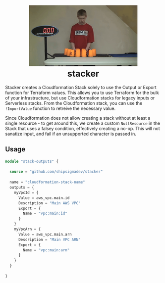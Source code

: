 <h1 align="center">
  <img src="stacker.gif" width=350 alt=""><br>
  stacker<br>
</h1>

Stacker creates a Cloudformation Stack solely to use the Output or Export function for Terraform values. This allows you to use Terraform for the bulk of your infrastructure, but use Cloudformation stacks for legacy inputs or Serverless stacks. From the Cloudformation stack, you can use the `!ImportValue` function to retreive the necessary value.

Since Cloudformation does not allow creating a stack without at least a single resource - to get around this, we create a custom `NullResource` in the Stack that uses a falsey condition, effectively creating a no-op. This will not sanatize input, and fail if an unsupported character is passed in.

## Usage

```tf
module "stack-outputs" {

  source = "github.com/shipsigmadev/stacker"

  name = "cloudformation-stack-name"
  outputs = {
    myVpcId = { 
      Value = aws_vpc.main.id
      Description = "Main AWS VPC"
      Export = {
        Name = "vpc:main:id"
      }
    }
    myVpcArn = {
      Value = aws_vpc.main.arn
      Description = "Main VPC ARN"
      Export = {
        Name = "vpc:main:arn"
      }
    }
  }

}
```
